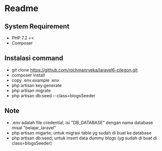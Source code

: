 # Readme

## System Requirement
- PHP 7.2 =<
- Composer

## Instalasi command
- git clone https://github.com/rochmanryeka/laravel6-cilegon.git
- composer install
- copy .env.example .env
- php artisan key:generate
- php artisan migrate
- php artisan db:seed --class=blogsSeeder

## Note
- .env adalah file credential, isi "DB_DATABASE" dengan nama database misal "belajar_laravel"
- php artisan migarte; untuk migrasi table yg sudah di buat ke database
- php artisan db:seed; untuk insert data dummy blogs (yg sudah di buat di class=blogsSeeder)